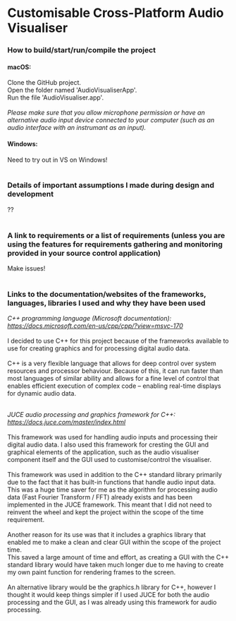 # Customisable Cross-Platform Audio Visualiser


### How to build/start/run/compile the project

#### macOS:
Clone the GitHub project.<br>
Open the folder named 'AudioVisualiserApp'.<br>
Run the file 'AudioVisualiser.app'.<br><br>
*Please make sure that you allow microphone permission or have an alternative audio input device connected to your computer (such as an audio interface with an instrumant as an input).*
<br>
#### Windows:
Need to try out in VS on Windows!
<br><br>

### Details of important assumptions I made during design and development

??
<br><br>

### A link to requirements or a list of requirements (unless you are using the features for requirements gathering and monitoring provided in your source control application)

Make issues!
<br><br>

### Links to the documentation/websites of the frameworks, languages, libraries I used and why they have been used

*C++ programming language (Microsoft documentation):
https://docs.microsoft.com/en-us/cpp/cpp/?view=msvc-170*
<br><br>
I decided to use C++ for this project because of the frameworks available to use for creating graphics and for processing digital audio data.
<br><br>
C++ is a very flexible language that allows for deep control over system resources and processor behaviour. Because of this, it can run faster than most languages of similar ability and allows for a fine level of control that enables efficient execution of complex code – enabling real-time displays for dynamic audio data.
<br><br>

*JUCE audio processing and graphics framework for C++:
https://docs.juce.com/master/index.html*
<br><br>
This framework was used for handling audio inputs and processing their digital audio data.
I also used this framework for cresting the GUI and graphical elements of the application, such as the audio visualiser component itself and the GUI used to customise/control the visualiser.
<br><br>
This framework was used in addition to the C++ standard library primarily due to the fact that it has built-in functions that handle audio input data. This was a huge time saver for me as the algorithm for processing audio data (Fast Fourier Transform / FFT) already exists and has been implemented in the JUCE framework. This meant that I did not need to reinvent the wheel and kept the project within the scope of the time requirement.
<br><br>
Another reason for its use was that it includes a graphics library that enabled me to make a clean and clear GUI within the scope of the project time.
<br>
This saved a large amount of time and effort, as creating a GUI with the C++ standard library would have taken much longer due to me having to create my own paint function for rendering frames to the screen.
<br><br>
An alternative library would be the graphics.h library for C++, however I thought it would keep things simpler if I used JUCE for both the audio processing and the GUI, as I was already using this framework for audio processing.
